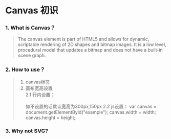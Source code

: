 # Canvas 初识

### 1. What is Canvas？


>  The canvas element is part of HTML5 and allows for dynamic, scriptable rendering of 2D shapes and bitmap images. It is a low level, procedural model that updates a bitmap and does not have a built-in scene graph.

### 2. How to use？


> 1. canvas标签    
>    <canvas></canvas>    
> 2. 画布宽高设置    
>    2.1 行内设置：       
>        <canvas id="example" width="500" height="300"></canvas>  
>        如不设置的话默认宽高为300px,150px
>    2.2 js设置：
>        var canvas = document.getElementById("example");
>        canvas.width = width;
>        canvas.height = height;



### 3. Why not SVG?